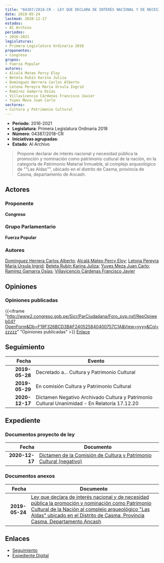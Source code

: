 ```yaml
---
title: "04387/2018-CR - LEY QUE DECLARA DE INTERÉS NACIONAL Y DE NECESIDAD PÚBLICA LA PROMOCIÓN Y NOMINACIÓN COMO PATRIMONIO CULTURAL DE LA NACIÓN AL COMPLEJO ARQUEOLÓGICO 'LAS ALDAS' UBICADO EN EL DISTRITO DE CASMA, PROVINCIA DE CASMA, DEPARTAMENTO DE ANCASH"
date: 2019-05-24
lastmod: 2020-12-17
estados:
- Al Archivo
periodos:
- 2016-2021
legislaturas:
- Primera Legislatura Ordinaria 2018
proponentes:
- Congreso
grupos:
- Fuerza Popular
autores:
- Alcalá Mateo Percy Eloy
- Beteta Rubín Karina Juliza
- Domínguez Herrera Carlos Alberto
- Letona Pereyra María Úrsula Ingrid
- Ramírez Gamarra Osías
- Villavicencio Cárdenas Francisco Javier
- Yuyes Meza Juan Carlo
sectores:
- Cultura y Patrimonio Cultural
---
```

- **Periodo**: 2016-2021
- **Legislatura**: Primera Legislatura Ordinaria 2018
- **Número**: 04387/2018-CR
- **Iniciativas agrupadas**: 
- **Estado**: Al Archivo

> Propone declarar de interés nacional y necesidad pública la promoción y nominación como patrimonio cultural de la nación, en la categoría de Patrimonio Material Inmueble, al complejo arqueológico de ""Las Aldas"", ubicado en el distrito de Casma, provincia de Casma, departamento de Ancash.


## Actores

### Proponente

**Congreso**

### Grupo Parlamentario

**Fuerza Popular**

### Autores

[Domínguez Herrera Carlos Alberto](mailto:mailto:cdominguez@congreso.gob.pe); [Alcalá Mateo Percy Eloy](mailto:mailto:palcala@congreso.gob.pe); [Letona Pereyra María Úrsula Ingrid](mailto:mailto:mletona@congreso.gob.pe); [Beteta Rubín Karina Juliza](mailto:mailto:kbeteta@congreso.gob.pe); [Yuyes Meza Juan Carlo](mailto:mailto:jyuyes@congreso.gob.pe); [Ramírez Gamarra Osías](mailto:mailto:oramirez@congreso.gob.pe); [Villavicencio Cárdenas Francisco Javier](mailto:mailto:fvillavicencio@congreso.gob.pe)

## Opiniones

### Opiniones publicadas

{{<iframe "http://www2.congreso.gob.pe/Sicr/ParCiudadana/Foro_pvp.nsf/RepOpiweb04?OpenForm&Db=F19F326BCD3BAF240525840400757C1A&View=yyyy&Col=zzzzz" "Opiniones publicadas" >}}
[Enlace](http://www2.congreso.gob.pe/Sicr/ParCiudadana/Foro_pvp.nsf/RepOpiweb04?OpenForm&Db=F19F326BCD3BAF240525840400757C1A&View=yyyy&Col=zzzzz)


## Seguimiento

| Fecha | Evento |
|------:|--------|
| **2019-05-28** | Decretado a... Cultura y Patrimonio Cultural |
| **2019-05-29** | En comisión Cultura y Patrimonio Cultural |
| **2020-12-17** | Dictamen Negativo Archivado Cultura y Patrimonio Cultural Unanimidad - En Relatoría 17.12.20 |

## Expediente

### Documentos proyecto de ley

| Fecha | Documento |
|------:|-----------|
| **2020-12-17** | [Dictamen de la Comisión de Cultura y Patrimonio Cultural (negativo)](http://www.leyes.congreso.gob.pe/Documentos/2016_2021/Dictamenes/Proyectos_de_Ley/04387DC05N20201217.pdf) |

### Documentos anexos

| Fecha | Documento |
|------:|-----------|
| **2019-05-24** | [Ley que declara de interés nacional y de necesidad pública la promoción y nominación como Patrimonio Cultural de la Nación al complejo arqueológico "Las Aldas" ubicado en el Distrito de Casma, Provincia Casma, Departamento Ancash](http://www.leyes.congreso.gob.pe/Documentos/2016_2021/Proyectos_de_Ley_y_de_Resoluciones_Legislativas/PL0438720190524.pdf) |

## Enlaces

- [Seguimiento](http://www2.congreso.gob.pe/Sicr/TraDocEstProc/CLProLey2016.nsf/f7fff46988ca05b1052578e100829cc7/2f13c1036a169389052584050001904d?OpenDocument)
- [Expediente Digital](http://www2.congreso.gob.pe/Sicr/TraDocEstProc/Expvirt_2011.nsf/visbusqptramdoc1621/04387?opendocument)

